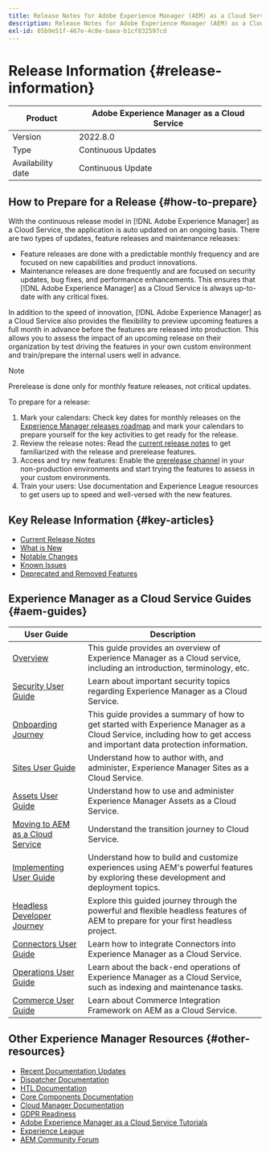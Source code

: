 ```yaml
---
title: Release Notes for Adobe Experience Manager (AEM) as a Cloud Service.
description: Release Notes for Adobe Experience Manager (AEM) as a Cloud Service.
exl-id: 05b9e51f-467e-4c8e-baea-b1cf832597cd
---
```

# Release Information {#release-information}

| Product | Adobe Experience Manager as a Cloud Service |
|---|---|
| Version | 2022.8.0 |
| Type | Continuous Updates |
| Availability date | Continuous Update |

## How to Prepare for a Release {#how-to-prepare}

With the continuous release model in [!DNL Adobe Experience Manager] as a Cloud Service, the application is auto updated on an ongoing basis. There are two types of updates, feature releases and maintenance releases:

* Feature releases are done with a predictable monthly frequency and are focused on new capabilities and product innovations.
* Maintenance releases are done frequently and are focused on security updates, bug fixes, and performance enhancements. This ensures that [!DNL Adobe Experience Manager] as a Cloud Service is always up-to-date with any critical fixes.

In addition to the speed of innovation, [!DNL Adobe Experience Manager] as a Cloud Service also provides the flexibility to preview upcoming features a full month in advance before the features are released into production. This allows you to assess the impact of an upcoming release on their organization by test driving the features in your own custom environment and train/prepare the internal users well in advance. 

>[!NOTE]
>
>Prerelease is done only for monthly feature releases, not critical updates. 

To prepare for a release:

1. Mark your calendars: Check key dates for monthly releases on the [Experience Manager releases roadmap](https://experienceleague.adobe.com/docs/experience-manager-release-information/aem-release-updates/update-releases-roadmap.html#aem-as-cloud-service) and mark your calendars to prepare yourself for the key activities to get ready for the release.
1. Review the release notes: Read the [current release notes](/help/release-notes/release-notes-cloud/release-notes-current.md) to get familiarized with the release and prerelease features.
1. Access and try new features: Enable the [prerelease channel](/help/release-notes/prerelease.md) in your non-production environments and start trying the features to assess in your custom environments.
1. Train your users: Use documentation and Experience League resources to get users up to speed and well-versed with the new features.

## Key Release Information {#key-articles}

* [Current Release Notes](/help/release-notes/release-notes-cloud/release-notes-current.md)
* [What is New](what-is-new.md)
* [Notable Changes](aem-cloud-changes.md)
* [Known Issues](known-issues.md)
* [Deprecated and Removed Features](deprecated-removed-features.md)

## Experience Manager as a Cloud Service Guides {#aem-guides}

|User Guide|Description|
|---|---|
|[Overview](/help/overview/home.md)|This guide provides an overview of Experience Manager as a Cloud service, including an introduction, terminology, etc.|
|[Security User Guide](/help/security/home.md)|Learn about important security topics regarding Experience Manager as a Cloud Service.|
|[Onboarding Journey](/help/journey-onboarding/overview.md)|This guide provides a summary of how to get started with Experience Manager as a Cloud Service, including how to get access and important data protection information.|
|[Sites User Guide](/help/sites-cloud/home.md)|Understand how to author with, and administer, Experience Manager Sites as a Cloud Service.|
|[Assets User Guide](/help/assets/home.md)|Understand how to use and administer Experience Manager Assets as a Cloud Service.|
|[Moving to AEM as a Cloud Service](/help/journey-migration/getting-started.md)|Understand the transition journey to Cloud Service.|
|[Implementing User Guide](/help/implementing/home.md)|Understand how to build and customize experiences using AEM's powerful features by exploring these development and deployment topics.|
|[Headless Developer Journey](/help/journey-headless/developer/overview.md)|Explore this guided journey through the powerful and flexible headless features of AEM to prepare for your first headless project.|
|[Connectors User Guide](/help/connectors/home.md)|Learn how to integrate Connectors into Experience Manager as a Cloud Service.|
|[Operations User Guide](/help/operations/home.md)|Learn about the back-end operations of Experience Manager as a Cloud Service, such as indexing and maintenance tasks.|
|[Commerce User Guide](/help/commerce-cloud/home.md)|Learn about Commerce Integration Framework on AEM as a Cloud Service.|

## Other Experience Manager Resources {#other-resources}

* [Recent Documentation Updates](https://experienceleague.adobe.com/docs/experience-manager-release-information/aem-release-updates/doc-updates/documentation-updates.html) 
* [Dispatcher Documentation](/help/implementing/dispatcher/overview.md)
* [HTL Documentation](https://experienceleague.adobe.com/docs/experience-manager-htl/using/overview.html)
* [Core Components Documentation](https://experienceleague.adobe.com/docs/experience-manager-core-components/using/introduction.html)
* [Cloud Manager Documentation](https://experienceleague.adobe.com/docs/experience-manager-cloud-service/onboarding/what-is-required/navigate-to-cloud-manager.html)
* [GDPR Readiness](/help/compliance/data-privacy-and-protection-readiness/aem-readiness.md)
* [Adobe Experience Manager as a Cloud Service Tutorials](https://experienceleague.adobe.com/docs/experience-manager-learn/cloud-service/overview.html)
* [Experience League](https://guided.adobe.com/?promoid=K42KVXHD&mv=other#solutions/experience-manager)
* [AEM Community Forum](https://forums.adobe.com/community/experience-cloud/marketing-cloud/experience-manager)
